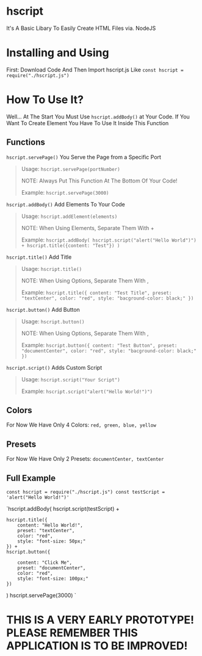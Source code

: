 # hscript
It's A Basic Libary To Easily Create HTML Files via. NodeJS

# Installing and Using
First: Download Code And Then Import hscript.js Like `const hscript = require("./hscript.js")`

# How To Use It?
Well... At The Start You Must Use `hscript.addBody()` at Your Code. If You Want To Create Element You Have To Use It Inside This Function

## Functions
`hscript.servePage()`
You Serve the Page from a Specific Port
 > Usage: `hscript.servePage(portNumber)`
 >
 > NOTE: Always Put This Function At The Bottom Of Your Code!
 > 
 > Example: `hscript.servePage(3000)`


`hscript.addBody()`
Add Elements To Your Code
 > Usage: `hscript.addElement(elements)`
 >
 > NOTE: When Using Elements, Separate Them With +
 > 
 > Example: `hscript.addBody(
    hscript.script("alert("Hello World")") + hscript.title({content: "Test"})
    )`


`hscript.title()`
Add Title
 > Usage: `hscript.title()`
 >
 > NOTE: When Using Options, Separate Them With ,
 > 
 > Example: `hscript.title({
        content: "Test Title",
        preset: "textCenter",
        color: "red",
        style: "bacground-color: black;"
    })` 
    
`hscript.button()`
Add Button
 > Usage: `hscript.button()`
 >
 > NOTE: When Using Options, Separate Them With ,
 > 
 > Example: `hscript.button({
        content: "Test Button",
        preset: "documentCenter",
        color: "red",
        style: "bacground-color: black;"
    })`
    
    
`hscript.script()`
Adds Custom Script
 > Usage: `hscript.script("Your Script")`
 >
 > 
 > Example: `hscript.script("alert("Hello World!")")` 

## Colors
For Now We Have Only 4 Colors:
`red, green, blue, yellow`

## Presets
For Now We Have Only 2 Presets:
`documentCenter, textCenter`

## Full Example

`const hscript = require("./hscript.js")
const testScript = 'alert("Hello World!")' `

`hscript.addBody(
    hscript.script(testScript) +

    hscript.title({
        content: "Hello World!",
        preset: "textCenter",
        color: "red",
        style: "font-size: 50px;"
    }) +
    hscript.button({

        content: "Click Me",
        preset: "documentCenter",
        color: "red",
        style: "font-size: 100px;"
    })

)
hscript.servePage(3000)
`

# THIS IS A VERY EARLY PROTOTYPE! PLEASE REMEMBER THIS APPLICATION IS TO BE IMPROVED!
